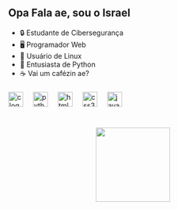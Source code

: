 <h2 align="left">Opa Fala ae, sou o Israel</h2>

- 🔒 Estudante de Cibersegurança
- 🖥️ Programador Web 
- 🐧 Usuário de Linux
- 🐍 Entusiasta de Python
- ☕ Vai um cafézin ae?

<h3></h3>

<div align="left">
  <img src="https://img.shields.io/badge/C-A8B9CC?logo=c&logoColor=black&style=for-the-badge" height="30" alt="c logo"  />
  <img width="12" />
  <img src="https://img.shields.io/badge/Python-3776AB?logo=python&logoColor=white&style=for-the-badge" height="30" alt="python logo"  />
  <img width="12" />
  <img src="https://img.shields.io/badge/HTML5-E34F26?logo=html5&logoColor=white&style=for-the-badge" height="30" alt="html5 logo"  />
  <img width="12" />
  <img src="https://img.shields.io/badge/CSS3-1572B6?logo=css3&logoColor=white&style=for-the-badge" height="30" alt="css3 logo"  />
  <img width="12" />
  <img src="https://img.shields.io/badge/JavaScript-F7DF1E?logo=javascript&logoColor=black&style=for-the-badge" height="30" alt="javascript logo"  />
</div>

#
<div align = "center">
  <img style = "width: 150px;" src = "https://media.tenor.com/bCfpwMjfAi0AAAAM/cat-typing.gif"/>
</div>

###

<br clear="both">


###
